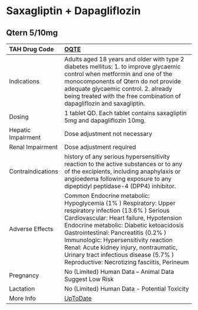 # Saxagliptin + Dapagliflozin

## Qtern 5/10mg

| TAH Drug Code      | [OQTE](https://www.tahsda.org.tw/drugs/hissearch.php?drug_code=OQTE)                                                                                                                                                                                                                                                                                                                                          |
|:-------------------|:--------------------------------------------------------------------------------------------------------------------------------------------------------------------------------------------------------------------------------------------------------------------------------------------------------------------------------------------------------------------------------------------------------------|
| Indications        | Adults aged 18 years and older with type 2 diabetes mellitus: 1. to improve glycaemic control when metformin and one of the monocomponents of Qtern do not provide adequate glycaemic control. 2. already being treated with the free combination of dapagliflozin and saxagliptin.                                                                                                                           |
| Dosing             | 1 tablet QD. Each tablet contains saxagliptin 5mg and dapagliflozin 10mg.                                                                                                                                                                                                                                                                                                                                     |
| Hepatic Impairment | Dose adjustment not necessary                                                                                                                                                                                                                                                                                                                                                                                 |
| Renal Impairment   | Dose adjustment required                                                                                                                                                                                                                                                                                                                                                                                      |
| Contraindications  | history of any serious hypersensitivity reaction to the active substances or to any of the excipients, including anaphylaxis or angioedema following exposure to any dipeptidyl peptidase-4 (DPP4) inhibitor.                                                                                                                                                                                                 |
| Adverse Effects    | Common Endocrine metabolic: Hypoglycemia (1% ) Respiratory: Upper respiratory infection (13.6% ) Serious Cardiovascular: Heart failure, Hypotension Endocrine metabolic: Diabetic ketoacidosis Gastrointestinal: Pancreatitis (0.2% ) Immunologic: Hypersensitivity reaction Renal: Acute kidney injury, nontraumatic, Urinary tract infectious disease (5.7% ) Reproductive: Necrotizing fasciitis, Perineum |
| Pregnancy          | No (Limited) Human Data – Animal Data Suggest Low Risk                                                                                                                                                                                                                                                                                                                                                        |
| Lactation          | No (Limited) Human Data - Potential Toxicity                                                                                                                                                                                                                                                                                                                                                                  |
| More Info          | [UpToDate](https://www.uptodate.com/contents/saxagliptin-+-dapagliflozin-drug-information)                                                                                                                                                                                                                                                                                                                    |

